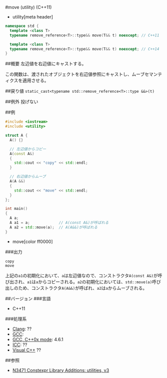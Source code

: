 #move (utility) (C++11)
* utility[meta header]

```cpp
namespace std {
  template <class T>
  typename remove_reference<T>::type&& move(T&& t) noexcept; // C++11

  template <class T>
  typename remove_reference<T>::type&& move(T&& t) noexcept; // C++14
}
```

##概要
左辺値を右辺値にキャストする。

この関数は、渡されたオブジェクトを右辺値参照にキャストし、ムーブセマンティクスを適用させる。


##戻り値
`static_cast<typename std::remove_reference<T>::type &&>(t)`


##例外
投げない


##例
```cpp
#include <iostream>
#include <utility>

struct A {
  A() {}

  // 左辺値からコピー
  A(const A&)
  {
    std::cout << "copy" << std::endl;
  }

  // 右辺値からムーブ
  A(A &&)
  {
    std::cout << "move" << std::endl;
  }
};

int main()
{
  A a;
  A a1 = a;             // A(const A&)が呼ばれる
  A a2 = std::move(a);  // A(A&&)が呼ばれる
}
```
* move[color ff0000]

###出力
```
copy
move
```

上記の`a1`の初期化において、`a`は左辺値なので、コンストラクタ`A(const A&)`が呼び出され、`a1`は`a`からコピーされる。`a2`の初期化においては、`std::move(a)`呼び出しのため、コンストラクタ`A(A&&)`が呼ばれ、`a2`は`a`からムーブされる。

##バージョン
###言語
- C++11


###処理系
- [Clang](/implementation.md#clang): ??
- [GCC](/implementation.md#gcc): 
- [GCC, C++0x mode](/implementation.md#gcc): 4.6.1
- [ICC](/implementation.md#icc): ??
- [Visual C++](/implementation.md#visual_cpp) ??


##参照
- [N3471 Constexpr Library Additions: utilities, v3](http://www.open-std.org/jtc1/sc22/wg21/docs/papers/2012/n3471.html)

